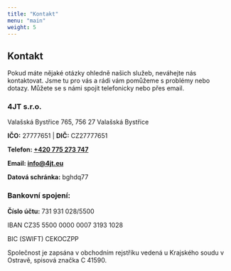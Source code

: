 ```yaml
---
title: "Kontakt"
menu: "main"
weight: 5
---
```


Kontakt
---------------

Pokud máte nějaké otázky ohledně našich služeb, neváhejte nás kontaktovat. Jsme tu pro vás a rádi vám pomůžeme s problémy nebo dotazy. Můžete se s námi spojit telefonicky nebo přes email.

### 4JT s.r.o.
Valašská Bystřice 765, 
756 27 Valašská Bystřice

**IČO:** 27777651
|
**DIČ:** CZ27777651


**Telefon: [+420 775 273 747](tel:+420775273747)**

**Email: <info@4jt.eu>**

**Datová schránka:** bghdq77

### Bankovní spojení:

**Číslo účtu:** 731 931 028/5500

IBAN CZ35 5500 0000 0007 3193 1028

BIC (SWIFT) CEKOCZPP

Společnost je zapsána v obchodním rejstříku vedená u Krajského soudu v Ostravě, spisová značka C 41590.
